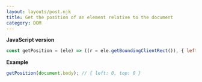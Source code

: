 ```yaml
---
layout: layouts/post.njk
title: Get the position of an element relative to the document
category: DOM
---
```


**JavaScript version**

```js
const getPosition = (ele) => ((r = ele.getBoundingClientRect()), { left: r.left + window.scrollX, top: r.top + window.scrollY });
```

**Example**

```js
getPosition(document.body); // { left: 0, top: 0 }
```

